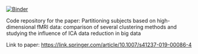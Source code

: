 [![Binder](https://mybinder.org/badge_logo.svg)](https://mybinder.org/v2/gh/jeffreydurieux/SpecialIssue/master?filepath=P1_tutorial.ipynb)

Code repository for the paper: Partitioning subjects based on high-dimensional fMRI data: comparison of several clustering methods and studying the influence of ICA data reduction in big data

Link to paper: https://link.springer.com/article/10.1007/s41237-019-00086-4
